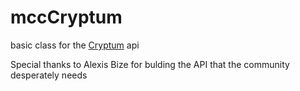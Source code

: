 # mccCryptum
basic class for the [Cryptum](https://cryptum.halodotapi.com/) api

Special thanks to Alexis Bize for bulding the API that the community desperately needs
